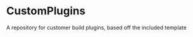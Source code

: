 CustomPlugins
=============

A repository for customer build plugins, based off the included template